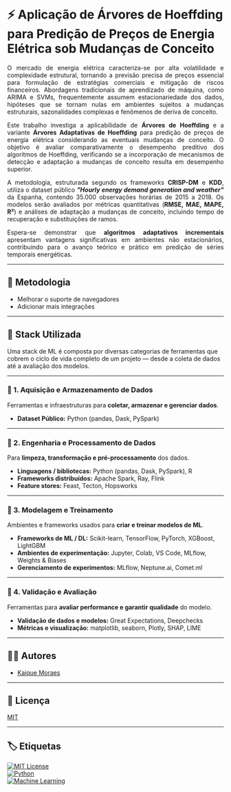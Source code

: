 # ⚡ Aplicação de Árvores de Hoeffding para Predição de Preços de Energia Elétrica sob Mudanças de Conceito

<p align="justify">
O mercado de energia elétrica caracteriza-se por alta volatilidade e complexidade estrutural, tornando a previsão precisa de preços essencial para formulação de estratégias comerciais e mitigação de riscos financeiros. Abordagens tradicionais de aprendizado de máquina, como ARIMA e SVMs, frequentemente assumem estacionariedade dos dados, hipóteses que se tornam nulas em ambientes sujeitos a mudanças estruturais, sazonalidades complexas e fenômenos de deriva de conceito.
</p>

<p align="justify">
Este trabalho investiga a aplicabilidade de <strong>Árvores de Hoeffding</strong> e a variante <strong>Árvores Adaptativas de Hoeffding</strong> para predição de preços de energia elétrica considerando as eventuais mudanças de conceito. O objetivo é avaliar comparativamente o desempenho preditivo dos algoritmos de Hoeffding, verificando se a incorporação de mecanismos de detecção e adaptação a mudanças de conceito resulta em desempenho superior.
</p>

<p align="justify">
A metodologia, estruturada segundo os frameworks <strong>CRISP-DM</strong> e <strong>KDD</strong>, utiliza o dataset público <em><strong>"Hourly energy demand generation and weather"</strong></em> da Espanha, contendo 35.000 observações horárias de 2015 a 2018. Os modelos serão avaliados por métricas quantitativas (<strong>RMSE, MAE, MAPE, R²</strong>) e análises de adaptação a mudanças de conceito, incluindo tempo de recuperação e substituições de ramos.
</p>

<p align="justify">
Espera-se demonstrar que <strong>algoritmos adaptativos incrementais</strong> apresentam vantagens significativas em ambientes não estacionários, contribuindo para o avanço teórico e prático em predição de séries temporais energéticas.
</p>

---

## 🧩 Metodologia

- Melhorar o suporte de navegadores  
- Adicionar mais integrações  

---

## 🧠 Stack Utilizada

Uma stack de ML é composta por diversas categorias de ferramentas que cobrem o ciclo de vida completo de um projeto — desde a coleta de dados até a avaliação dos modelos.

---

### 🧱 1. Aquisição e Armazenamento de Dados

Ferramentas e infraestruturas para **coletar, armazenar e gerenciar dados**.

- **Dataset Público:** Python (pandas, Dask, PySpark) 

---

### 🧹 2. Engenharia e Processamento de Dados

Para **limpeza, transformação e pré-processamento** dos dados.

- **Linguagens / bibliotecas:** Python (pandas, Dask, PySpark), R  
- **Frameworks distribuídos:** Apache Spark, Ray, Flink  
- **Feature stores:** Feast, Tecton, Hopsworks

---

### 🤖 3. Modelagem e Treinamento

Ambientes e frameworks usados para **criar e treinar modelos de ML**.

- **Frameworks de ML / DL:** Scikit-learn, TensorFlow, PyTorch, XGBoost, LightGBM  
- **Ambientes de experimentação:** Jupyter, Colab, VS Code, MLflow, Weights & Biases  
- **Gerenciamento de experimentos:** MLflow, Neptune.ai, Comet.ml

---

### 🧮 4. Validação e Avaliação

Ferramentas para **avaliar performance e garantir qualidade** do modelo.

- **Validação de dados e modelos:** Great Expectations, Deepchecks  
- **Métricas e visualização:** matplotlib, seaborn, Plotly, SHAP, LIME

---

## 👨‍💻 Autores

- [Kaique Moraes](https://www.linkedin.com/in/kaiquemoraesti/)

---

## 🪪 Licença

[MIT](https://choosealicense.com/licenses/mit/)

---

## 🏷️ Etiquetas

[![MIT License](https://img.shields.io/badge/License-MIT-green.svg)](https://choosealicense.com/licenses/mit/)  
[![Python](https://img.shields.io/badge/Python-3.10%2B-blue.svg)](https://www.python.org/)  
[![Machine Learning](https://img.shields.io/badge/Machine%20Learning-Hoeffding%20Trees-orange.svg)]()
